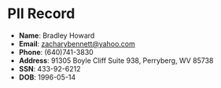 # PII Record
- **Name**: Bradley Howard
- **Email**: zacharybennett@yahoo.com
- **Phone**: (640)741-3830
- **Address**: 91305 Boyle Cliff Suite 938, Perryberg, WV 85738
- **SSN**: 433-92-6212
- **DOB**: 1996-05-14
